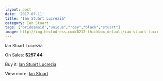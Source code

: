 ```yaml
---
layout: post
date: '2017-07-11'
title: "Ian Stuart Lucrezia"
category: Ian Stuart
tags: ["bridesmaid","unique","rosy","black","stuart"]
image: http://img.hectodress.com/8212-thickbox_default/ian-stuart-lucrezia.jpg
---
```

Ian Stuart Lucrezia

On Sales: **$257.44**
<a href="https://www.hectodress.com/ian-stuart/4186-ian-stuart-lucrezia.html"><amp-img layout="responsive" width="600" height="600" src="//img.hectodress.com/8212-thickbox_default/ian-stuart-lucrezia.jpg" alt="Ian Stuart Lucrezia 0" /></a>

Buy it: [Ian Stuart Lucrezia](https://www.hectodress.com/ian-stuart/4186-ian-stuart-lucrezia.html "Ian Stuart Lucrezia")

View more: [Ian Stuart](https://www.hectodress.com/73-ian-stuart "Ian Stuart")